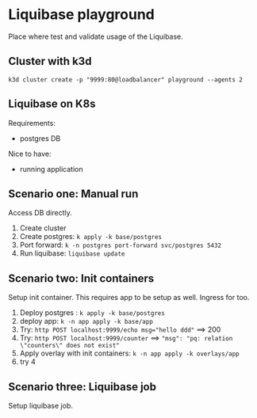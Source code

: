 # Liquibase playground

Place where test and validate usage of the Liquibase.

## Cluster with k3d

`k3d cluster create -p "9999:80@loadbalancer" playground --agents 2`

## Liquibase on K8s

Requirements:
* postgres DB

Nice to have:
* running application

## Scenario one: Manual run

Access DB directly.

1. Create cluster
2. Create postgres: `k apply -k base/postgres`
3. Port forward: `k -n postgres port-forward svc/postgres 5432`
4. Run liquibase: `liquibase update`

## Scenario two: Init containers

Setup init container.
This requires app to be setup as well. Ingress for too.

1. Deploy postgres : `k apply -k base/postgres`
2. deploy app: `k -n app apply -k base/app`
3. Try: `http POST localhost:9999/echo msg="hello ddd"` ==> 200
4. Try: `http POST localhost:9999/counter` ==> `"msg": "pq: relation \"counters\" does not exist"`
5. Apply overlay with init containers: `k -n app apply -k overlays/app`
6. try 4



## Scenario three: Liquibase job

Setup liquibase job.
